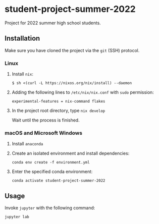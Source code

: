 # student-project-summer-2022
Project for 2022 summer high school students.


## Installation

Make sure you have cloned the project via the `git` (SSH) protocol.

### Linux

1. Install `nix`:

    ```
    $ sh <(curl -L https://nixos.org/nix/install) --daemon
    ```

2. Adding the following lines to `/etc/nix/nix.conf` with `sudo` permission:

    ```
    experimental-features = nix-command flakes
    ```

3. In the project root directory, type `nix develop`

    Wait until the process is finished.

### macOS and Microsoft Windows

1. Install `anaconda`

2. Create an isolated environment and install dependencies:

    ```
    conda env create -f environment.yml
    ```

3. Enter the specified conda environment:

    ```
    conda activate student-project-summer-2022
    ```


## Usage

Invoke `jupyter` with the following command:

```
jupyter lab
```

